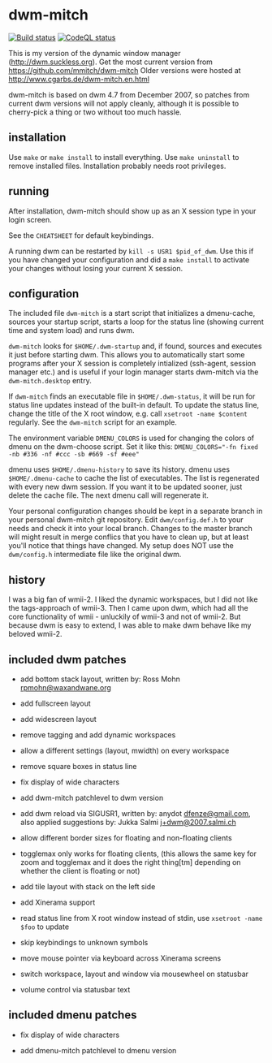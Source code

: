 dwm-mitch
=========

[![Build status](https://github.com/mmitch/dwm-mitch/workflows/Linux%20Build/badge.svg?branch=master)](https://github.com/mmitch/dwm-mitch/actions?query=workflow%3A%22Linux+Build%22)
[![CodeQL status](https://github.com/mmitch/dwm-mitch/workflows/CodeQL/badge.svg?branch=master)](https://github.com/mmitch/dwm-mitch/actions?query=workflow%3ACodeQL)

This is my version of the dynamic window manager (http://dwm.suckless.org).
Get the most current version from https://github.com/mmitch/dwm-mitch
Older versions were hosted at http://www.cgarbs.de/dwm-mitch.en.html

dwm-mitch is based on dwm 4.7 from December 2007, so patches from
current dwm versions will not apply cleanly, although it is possible
to cherry-pick a thing or two without too much hassle.

installation
------------

Use ``make`` or ``make install`` to install everything.
Use ``make uninstall`` to remove installed files.
Installation probably needs root privileges.

running
-------

After installation, dwm-mitch should show up as an X session
type in your login screen.

See the ``CHEATSHEET`` for default keybindings.

A running dwm can be restarted by ``kill -s USR1 $pid_of_dwm``.
Use this if you have changed your configuration and did a
``make install`` to activate your changes without losing your
current X session.

configuration
-------------

The included file ``dwm-mitch`` is a start script that initializes a
dmenu-cache, sources your startup script, starts a loop for the status
line (showing current time and system load) and runs dwm.

``dwm-mitch`` looks for ``$HOME/.dwm-startup`` and, if found, sources
and executes it just before starting dwm.  This allows you to
automatically start some programs after your X session is completely
intialized (ssh-agent, session manager etc.) and is useful if your
login manager starts dwm-mitch via the ``dwm-mitch.desktop`` entry.

If ``dwm-mitch`` finds an executable file in ``$HOME/.dwm-status``, it
will be run for status line updates instead of the built-in default.
To update the status line, change the title of the X root window,
e.g. call ``xsetroot -name $content`` regularly.  See the
``dwm-mitch`` script for an example.

The environment variable ``DMENU_COLORS`` is used for changing the
colors of dmenu on the dwm-choose script.  Set it like this:
``DMENU_COLORS="-fn fixed -nb #336 -nf #ccc -sb #669 -sf #eee"``

dmenu uses ``$HOME/.dmenu-history`` to save its history.
dmenu uses ``$HOME/.dmenu-cache`` to cache the list of executables.
The list is regenerated with every new dwm session.  If you want it
to be updated sooner, just delete the cache file.  The next dmenu
call will regenerate it.

Your personal configuration changes should be kept in a separate
branch in your personal dwm-mitch git repository.  Edit
``dwm/config.def.h`` to your needs and check it into your local
branch.  Changes to the master branch will might result in merge
conflics that you have to clean up, but at least you'll notice that
things have changed.  My setup does NOT use the ``dwm/config.h``
intermediate file like the original dwm.

history
-------

I was a big fan of wmii-2.  I liked the dynamic workspaces, but I did
not like the tags-approach of wmii-3.  Then I came upon dwm, which had
all the core functionality of wmii - unluckily of wmii-3 and not of
wmii-2.  But because dwm is easy to extend, I was able to make dwm
behave like my beloved wmii-2.

included dwm patches
--------------------

 *  add bottom stack layout,
    written by: Ross Mohn <rpmohn@waxandwane.org>

 *  add fullscreen layout

 *  add widescreen layout

 *  remove tagging and add dynamic workspaces

 *  allow a different settings (layout, mwidth) on every workspace

 *  remove square boxes in status line

 *  fix display of wide characters

 *  add dwm-mitch patchlevel to dwm version

 *  add dwm reload via SIGUSR1,
    written by: anydot <dfenze@gmail.com>,
    also applied suggestions by: Jukka Salmi <j+dwm@2007.salmi.ch>

 *  allow different border sizes for floating and non-floating clients

 *  togglemax only works for floating clients,
    (this allows the same key for zoom and togglemax and it does the
    right thing[tm] depending on whether the client is floating or not)

 *  add tile layout with stack on the left side

 *  add Xinerama support

 *  read status line from X root window instead of stdin,
    use ``xsetroot -name $foo`` to update

 *  skip keybindings to unknown symbols

 *  move mouse pointer via keyboard across Xinerama screens

 *  switch workspace, layout and window via mousewheel on statusbar

 *  volume control via statusbar text

included dmenu patches
----------------------

 *  fix display of wide characters

 *  add dmenu-mitch patchlevel to dmenu version

